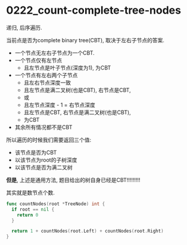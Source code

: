 # 0222_count-complete-tree-nodes

递归, 后序遍历.

当前点是否为complete binary tree(CBT), 取决于左右子节点的答案.

- 一个节点无左右子节点为一个CBT.
- 一个节点仅有左节点
  - 且左节点是叶子节点(深度为1), 为CBT
- 一个节点有左右两个子节点
  - 且左右节点深度一致
  - 且左节点是满二叉树(也是CBT), 右节点是CBT,
  - 或
  - 且左节点深度 - 1 = 右节点深度
  - 且左节点是CBT, 右节点是满二叉树(也是CBT),
  - 为CBT
- 其余所有情况都不是CBT

所以遍历的时候我们需要返回三个值:

- 该节点是否为CBT
- 以该节点为root的子树深度
- 以该节点是否为满二叉树

**但是**, 上述是通用方法, 题目给出的树自身已经是CBT!!!!!!!!!

其实就是数节点个数.

```go
func countNodes(root *TreeNode) int {
  if root == nil {
    return 0
  }

  return 1 + countNodes(root.Left) + countNodes(root.Right)
}
```
